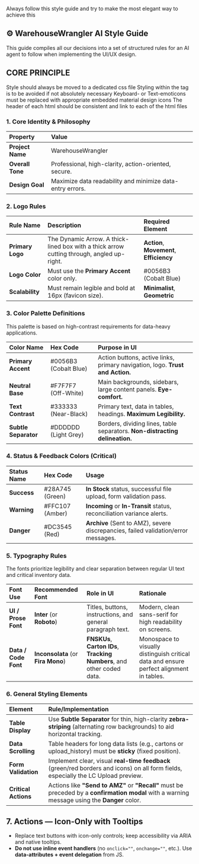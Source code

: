 Always follow this style guide and try to make the most elegant way to achieve this

## **⚙️ WarehouseWrangler AI Style Guide**

This guide compiles all our decisions into a set of structured rules for an AI agent to follow when implementing the UI/UX design.

## CORE PRINCIPLE
Style should always be moved to a dedicated css file
Styling within the tag is to be avoided if not absolutely necessary
Keyboard- or Text-emoticons must be replaced with appropriate embedded material design icons 
The header of each html should be consistent and link to each of the html files

### **1\. Core Identity & Philosophy**

| Property | Value |
| :---- | :---- |
| **Project Name** | WarehouseWrangler |
| **Overall Tone** | Professional, high-clarity, action-oriented, secure. |
| **Design Goal** | Maximize data readability and minimize data-entry errors. |

### **2\. Logo Rules**

| Rule Name | Description | Required Element |
| :---- | :---- | :---- |
| **Primary Logo** | The Dynamic Arrow. A thick-lined box with a thick arrow cutting through, angled up-right. | **Action**, **Movement**, **Efficiency** |
| **Logo Color** | Must use the **Primary Accent** color only. | \#0056B3 (Cobalt Blue) |
| **Scalability** | Must remain legible and bold at 16px (favicon size). | **Minimalist**, **Geometric** |

### **3\. Color Palette Definitions**

This palette is based on high-contrast requirements for data-heavy applications.

| Color Name | Hex Code | Purpose in UI |
| :---- | :---- | :---- |
| **Primary Accent** | \#0056B3 (Cobalt Blue) | Action buttons, active links, primary navigation, logo. **Trust and Action.** |
| **Neutral Base** | \#F7F7F7 (Off-White) | Main backgrounds, sidebars, large content panels. **Eye-comfort.** |
| **Text Contrast** | \#333333 (Near-Black) | Primary text, data in tables, headings. **Maximum Legibility.** |
| **Subtle Separator** | \#DDDDDD (Light Grey) | Borders, dividing lines, table separators. **Non-distracting delineation.** |

### **4\. Status & Feedback Colors (Critical)**

| Status Name | Hex Code | Usage |
| :---- | :---- | :---- |
| **Success** | \#28A745 (Green) | **In Stock** status, successful file upload, form validation pass. |
| **Warning** | \#FFC107 (Amber) | **Incoming** or **In-Transit** status, reconciliation variance alerts. |
| **Danger** | \#DC3545 (Red) | **Archive** (Sent to AMZ), severe discrepancies, failed validation/error messages. |

### **5\. Typography Rules**

The fonts prioritize legibility and clear separation between regular UI text and critical inventory data.

| Font Use | Recommended Font | Role in UI | Rationale |
| :---- | :---- | :---- | :---- |
| **UI / Prose Font** | **Inter** (or **Roboto**) | Titles, buttons, instructions, and general paragraph text. | Modern, clean sans-serif for high readability on screens. |
| **Data / Code Font** | **Inconsolata** (or **Fira Mono**) | **FNSKUs**, **Carton IDs**, **Tracking Numbers**, and other coded data. | Monospace to visually distinguish critical data and ensure perfect alignment in tables. |

### **6\. General Styling Elements**

| Element | Rule/Implementation |
| :---- | :---- |
| **Table Display** | Use **Subtle Separator** for thin, high-clarity **zebra-striping** (alternating row backgrounds) to aid horizontal tracking. |
| **Data Scrolling** | Table headers for long data lists (e.g., cartons or upload\_history) must be **sticky** (fixed position). |
| **Form Validation** | Implement clear, visual **real-time feedback** (green/red borders and icons) on all form fields, especially the LC Upload preview. |
| **Critical Actions** | Actions like **"Send to AMZ"** or **"Recall"** must be preceded by a **confirmation modal** with a warning message using the **Danger** color. |

## 7. Actions — Icon-Only with Tooltips
- Replace text buttons with icon-only controls; keep accessibility via ARIA and native tooltips.
- **Do not use inline event handlers** (no `onclick=""`, `onchange=""`, etc.). Use **data-attributes + event delegation** from JS.

